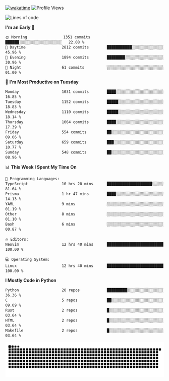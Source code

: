 [![wakatime](https://wakatime.com/badge/user/b920b284-3cde-4cd4-b72e-f7f22d050b16.svg)](https://wakatime.com/@b920b284-3cde-4cd4-b72e-f7f22d050b16)
![Profile Views](http://img.shields.io/badge/Profile%20Views-4586-blue)
<!--START_SECTION:waka-->
![Lines of code](https://img.shields.io/badge/From%20Hello%20World%20I%27ve%20Written-5.3%20million%20lines%20of%20code-blue)

**I'm an Early 🐤** 

```text
🌞 Morning                1351 commits        ██████░░░░░░░░░░░░░░░░░░░   22.08 % 
🌆 Daytime                2812 commits        ███████████░░░░░░░░░░░░░░   45.96 % 
🌃 Evening                1894 commits        ████████░░░░░░░░░░░░░░░░░   30.96 % 
🌙 Night                  61 commits          ░░░░░░░░░░░░░░░░░░░░░░░░░   01.00 % 
```
📅 **I'm Most Productive on Tuesday** 

```text
Monday                   1031 commits        ████░░░░░░░░░░░░░░░░░░░░░   16.85 % 
Tuesday                  1152 commits        █████░░░░░░░░░░░░░░░░░░░░   18.83 % 
Wednesday                1110 commits        █████░░░░░░░░░░░░░░░░░░░░   18.14 % 
Thursday                 1064 commits        ████░░░░░░░░░░░░░░░░░░░░░   17.39 % 
Friday                   554 commits         ██░░░░░░░░░░░░░░░░░░░░░░░   09.06 % 
Saturday                 659 commits         ███░░░░░░░░░░░░░░░░░░░░░░   10.77 % 
Sunday                   548 commits         ██░░░░░░░░░░░░░░░░░░░░░░░   08.96 % 
```


📊 **This Week I Spent My Time On** 

```text
💬 Programming Languages: 
TypeScript               10 hrs 20 mins      ████████████████████░░░░░   81.64 % 
Prisma                   1 hr 47 mins        ████░░░░░░░░░░░░░░░░░░░░░   14.13 % 
YAML                     9 mins              ░░░░░░░░░░░░░░░░░░░░░░░░░   01.19 % 
Other                    8 mins              ░░░░░░░░░░░░░░░░░░░░░░░░░   01.10 % 
Bash                     6 mins              ░░░░░░░░░░░░░░░░░░░░░░░░░   00.87 % 

🔥 Editors: 
Neovim                   12 hrs 40 mins      █████████████████████████   100.00 % 

💻 Operating System: 
Linux                    12 hrs 40 mins      █████████████████████████   100.00 % 
```

**I Mostly Code in Python** 

```text
Python                   20 repos            █████████░░░░░░░░░░░░░░░░   36.36 % 
C                        5 repos             ██░░░░░░░░░░░░░░░░░░░░░░░   09.09 % 
Rust                     2 repos             █░░░░░░░░░░░░░░░░░░░░░░░░   03.64 % 
HTML                     2 repos             █░░░░░░░░░░░░░░░░░░░░░░░░   03.64 % 
Makefile                 2 repos             █░░░░░░░░░░░░░░░░░░░░░░░░   03.64 % 
```




<!--END_SECTION:waka-->
![Snake animation](https://raw.githubusercontent.com/timmypidashev/timmypidashev/main/commits.svg)
